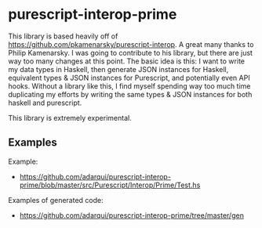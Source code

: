 # purescript-interop-prime

  This library is based heavily off of https://github.com/pkamenarsky/purescript-interop. A great many
  thanks to Philip Kamenarsky. I was going to contribute to his library, but there are just way too many
  changes at this point. The basic idea is this: I want to write my data types in Haskell, then generate
  JSON instances for Haskell, equivalent types & JSON instances for Purescript, and potentially even
  API hooks. Without a library like this, I find myself spending way too much time duplicating my efforts
  by writing the same types & JSON instances for both haskell and purescript.

  This library is extremely experimental.


## Examples

Example:
- https://github.com/adarqui/purescript-interop-prime/blob/master/src/Purescript/Interop/Prime/Test.hs

Examples of generated code:
- https://github.com/adarqui/purescript-interop-prime/tree/master/gen
